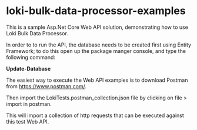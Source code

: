 # loki-bulk-data-processor-examples

This is a sample Asp.Net Core Web API solution, demonstrating how to use Loki Bulk Data Processor.

In order to to run the API, the database needs to be created first using Entity Framework; to do this open up
the package manger console, and type the following command:

**Update-Database**

The easiest way to execute the Web API examples is to download Postman from https://www.postman.com/.

Then import the LokiTests.postman_collection.json file by clicking on file > import in postman.

This will import a collection of http requests that can be executed against this test Web API.
